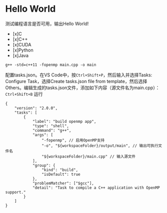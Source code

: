 # Hello World

测试编程语言是否可用，输出Hello World!

- [x]C
- [x]C++
- [x]CUDA
- [x]Python
- [x]Java

`g++ -std=c++11 -fopenmp main.cpp -o main`

配置tasks.json。在VS Code中，按`Ctrl+Shift+P`，然后输入并选择Tasks: Configure Task，选择Create tasks.json file from template，然后选择Others。编辑生成的tasks.json文件，添加如下内容（源文件名为main.cpp）：
`Ctrl+Shift+B` 运行

    {
        "version": "2.0.0",
        "tasks": [
            {
                "label": "build openmp app",
                "type": "shell",
                "command": "g++",
                "args": [
                    "-fopenmp", // 启用OpenMP支持
                    "-o", "${workspaceFolder}/output/main", // 输出可执行文件名
                    "${workspaceFolder}/main.cpp" // 输入源文件
                ],
                "group": {
                    "kind": "build",
                    "isDefault": true
                },
                "problemMatcher": ["$gcc"],
                "detail": "Task to compile a C++ application with OpenMP support."
            }
        ]
    }